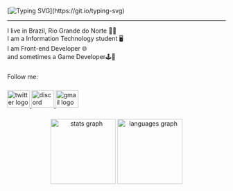[![Typing SVG](https://readme-typing-svg.demolab.com?font=Fira+Code&size=30&pause=1000&center=true&width=435&lines=Hi+There!+%F0%9F%91%8B;his+is+Murilo+da+ROCHA;Nice+to+Meet+You!)](https://git.io/typing-svg)

------------



<p align="left">I live in Brazil, Rio Grande do Norte 🌵🌵<br>I am a Information Technology student 🖥️<br>I am Front-end Developer 🌐<br>and sometimes a Game Developer🕹️👾</p>

###

<p align="left">Follow me:</p>

###

<div align="left">
  <a href="Da_Rocha01" target="_blank">
    <img src="https://raw.githubusercontent.com/maurodesouza/profile-readme-generator/master/src/assets/icons/social/twitter/default.svg" width="52" height="40" alt="twitter logo"  />
  </a>
  <a href="Murilo Rocha#5497" target="_blank">
    <img src="https://raw.githubusercontent.com/maurodesouza/profile-readme-generator/master/src/assets/icons/social/discord/default.svg" width="52" height="40" alt="discord logo"  />
  </a>
  <a href="murilorocha537@gmail.com" target="_blank">
    <img src="https://raw.githubusercontent.com/maurodesouza/profile-readme-generator/master/src/assets/icons/social/gmail/default.svg" width="52" height="40" alt="gmail logo"  />
  </a>
</div>

###

<div align="center">
  <img src="https://github-readme-stats.vercel.app/api?hide_title=false&hide_rank=false&show_icons=true&include_all_commits=true&count_private=true&disable_animations=false&theme=dracula&locale=en&hide_border=false&username=th3-rocha" height="150" alt="stats graph"  />
  <img src="https://github-readme-stats.vercel.app/api/top-langs?locale=en&hide_title=false&layout=compact&card_width=320&langs_count=5&theme=dracula&hide_border=false&username=th3-rocha" height="150" alt="languages graph"  />
</div>

